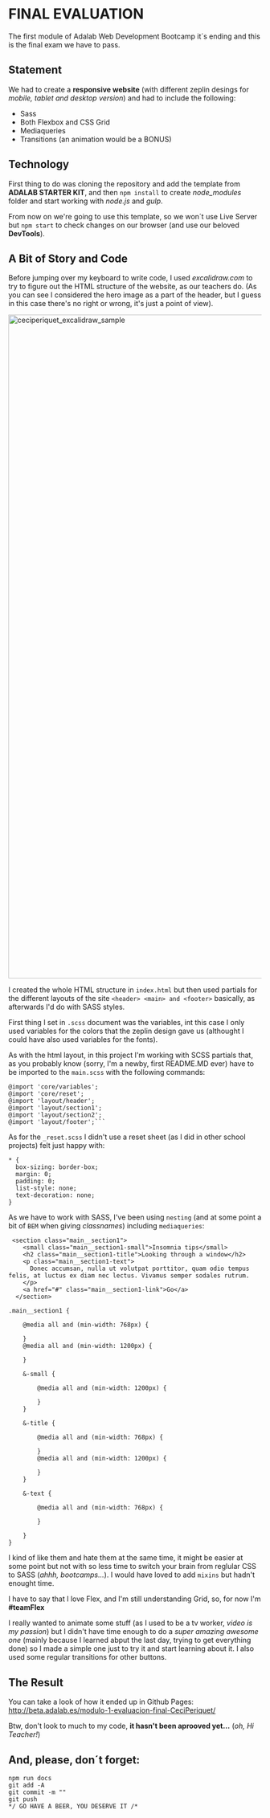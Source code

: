 # FINAL EVALUATION

The first module of Adalab Web Development Bootcamp it´s ending and this is the final exam we have to pass.

## Statement

We had to create a **responsive website** (with different zeplin desings for _mobile, tablet and desktop version_) and had to include the following:

- Sass
- Both Flexbox and CSS Grid
- Mediaqueries
- Transitions (an animation would be a BONUS)

## Technology

First thing to do was cloning the repository and add the template from **ADALAB STARTER KIT**, and then `npm install` to create _node_modules_ folder and start working with _node.js_ and _gulp_.

From now on we're going to use this template, so we won´t use Live Server but `npm start` to check changes on our browser (and use our beloved **DevTools**).

## A Bit of Story and Code

Before jumping over my keyboard to write code, I used _excalidraw.com_ to try to figure out the HTML structure of the website, as our teachers do. (As you can see I considered the hero image as a part of the header, but I guess in this case there's no right or wrong, it's just a point of view).

<img width="1322" alt="ceciperiquet_excalidraw_sample" src="https://user-images.githubusercontent.com/112966265/195164496-61120239-d301-41f1-9382-fb8c17ee8515.png">

I created the whole HTML structure in `index.html` but then used partials for the different layouts of the site `<header> <main> and <footer>` basically, as afterwards I'd do with SASS styles.

First thing I set in `.scss` document was the variables, int this case I only used variables for the colors that the zeplin design gave us (althought I could have also used variables for the fonts).

As with the html layout, in this project I'm working with SCSS partials that, as you probably know (sorry, I'm a newby, first README.MD ever) have to be imported to the `main.scss` with the following commands:

````
@import 'core/variables';
@import 'core/reset';
@import 'layout/header';
@import 'layout/section1';
@import 'layout/section2';
@import 'layout/footer';```
````

As for the `_reset.scss` I didn't use a reset sheet (as I did in other school projects) felt just happy with:

```
* {
  box-sizing: border-box;
  margin: 0;
  padding: 0;
  list-style: none;
  text-decoration: none;
}
```

As we have to work with SASS, I've been using `nesting` (and at some point a bit of `BEM` when giving _classnames_) including `mediaqueries`:

```
 <section class="main__section1">
    <small class="main__section1-small">Insomnia tips</small>
    <h2 class="main__section1-title">Looking through a window</h2>
    <p class="main__section1-text">
      Donec accumsan, nulla ut volutpat porttitor, quam odio tempus felis, at luctus ex diam nec lectus. Vivamus semper sodales rutrum.
    </p>
    <a href="#" class="main__section1-link">Go</a>
  </section>
```

```
.main__section1 {

    @media all and (min-width: 768px) {

    }
    @media all and (min-width: 1200px) {

    }

    &-small {

        @media all and (min-width: 1200px) {

        }
    }

    &-title {

        @media all and (min-width: 768px) {

        }
        @media all and (min-width: 1200px) {

        }
    }

    &-text {

        @media all and (min-width: 768px) {

        }

    }
}
```

I kind of like them and hate them at the same time, it might be easier at some point but not with so less time to switch your brain from reglular CSS to SASS (_ahhh, bootcamps..._). I would have loved to add `mixins` but hadn't enought time.

I have to say that I love Flex, and I'm still understanding Grid, so, for now I'm **#teamFlex**

I really wanted to animate some stuff (as I used to be a tv worker, _video is my passion_) but I didn't have time enough to do a _super amazing awesome one_ (mainly because I learned abput the last day, trying to get everything done) so I made a simple one just to try it and start learning about it. I also used some regular transitions for other buttons.

## The Result

You can take a look of how it ended up in Github Pages: http://beta.adalab.es/modulo-1-evaluacion-final-CeciPeriquet/

Btw, don't look to much to my code, **it hasn't been aprooved yet...** (_oh, Hi Teacher!_)

## And, please, don´t forget:

```
npm run docs
git add -A
git commit -m ""
git push
*/ GO HAVE A BEER, YOU DESERVE IT /*
```
